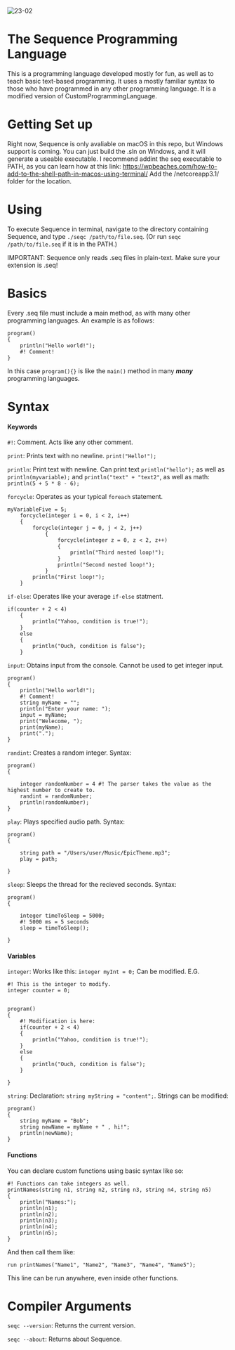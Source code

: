 ![23-02](https://user-images.githubusercontent.com/100168416/164767505-a0d0799f-5354-437b-8e60-1366a0bf475e.jpg)


# The Sequence Programming Language

This is a programming language developed mostly for fun, as well as to teach basic text-based programming. It uses a mostly familiar syntax to those who have programmed in any other programming language. It is a modified version of CustomProgrammingLanguage.

# Getting Set up
Right now, Sequence is only avaliable on macOS in this repo, but Windows support is coming. You can just build the .sln on Windows, and it will generate a useable executable.
I recommend addint the seq executable to PATH, as you can learn how at this link: https://wpbeaches.com/how-to-add-to-the-shell-path-in-macos-using-terminal/ Add the /netcoreapp3.1/ folder for the location.

# Using
To execute Sequence in terminal, navigate to the directory containing Sequence, and type `./seqc /path/to/file.seq`. (Or run `seqc /path/to/file.seq` if it is in the PATH.)

IMPORTANT: Sequence only reads .seq files in plain-text. Make sure your extension is .seq!

# Basics
Every .seq file must include a main method, as with many other programming languages. An example is as follows:

```
program()
{
	println("Hello world!");	
	#! Comment!
}
```

In this case `program(){}` is like the `main()` method in many _****many****_ programming languages.

# Syntax

#### Keywords

`#!`: Comment. Acts like any other comment.

`print`: Prints text with no newline. `print("Hello!");`

`println`: Print text with newline. Can print text `println("hello");` as well as `println(myvariable);` and `println("text" + "text2"`, as well as math: `println(5 + 5 * 8 - 6);`

`forcycle`: Operates as your typical `foreach` statement.
```
myVariableFive = 5;
	forcycle(integer i = 0, i < 2, i++)
	{
		forcycle(integer j = 0, j < 2, j++)
			{
				forcycle(integer z = 0, z < 2, z++)
				{
					println("Third nested loop!");
				}
				println("Second nested loop!");
			}
		println("First loop!");
	}
```
`if-else`: Operates like your average `if-else` statment.
```
if(counter + 2 < 4)
	{
		println("Yahoo, condition is true!");
	}
	else
	{
		println("Ouch, condition is false");
	}
```

`input`: Obtains input from the console. Cannot be used to get integer input.
```
program()
{
	println("Hello world!");	
	#! Comment!
	string myName = "";
	println("Enter your name: ");
	input = myName;
	print("Welecome, ");
	print(myName);
	print(".");
}
```

`randint`: Creates a random integer.
Syntax:
```
program()
{

	integer randomNumber = 4 #! The parser takes the value as the highest number to create to.
	randint = randomNumber;
	println(randomNumber);
}
```

`play`: Plays specified audio path.
Syntax:
```
program()
{

	string path = "/Users/user/Music/EpicTheme.mp3";
	play = path;
	
}

```

`sleep`: Sleeps the thread for the recieved seconds.
Syntax:
```
program()
{

	integer timeToSleep = 5000; 
	#! 5000 ms = 5 seconds
	sleep = timeToSleep();
	
}
```
#### Variables

`integer`: Works like this: `integer myInt = 0;` Can be modified. E.G.

```
#! This is the integer to modify.
integer counter = 0;


program()
{
	#! Modification is here:
	if(counter + 2 < 4)
	{
		println("Yahoo, condition is true!");
	}
	else
	{
		println("Ouch, condition is false");
	}
	
}
```

`string`: Declaration: `string myString = "content";`. Strings can be modified: 

```
program()
{
    string myName = "Bob";
    string newName = myName + " , hi!";
    println(newName);
}
```

#### Functions

You can declare custom functions using basic syntax like so:

```
#! Functions can take integers as well.
printNames(string n1, string n2, string n3, string n4, string n5)
{
	println("Names:");
	println(n1);
	println(n2);
	println(n3);
	println(n4);
	println(n5);
}

```

And then call them like:

`run printNames("Name1", "Name2", "Name3", "Name4", "Name5");`

This line can be run anywhere, even inside other functions.

# Compiler Arguments

`seqc --version`: Returns the current version.

`seqc --about`: Returns about Sequence.
